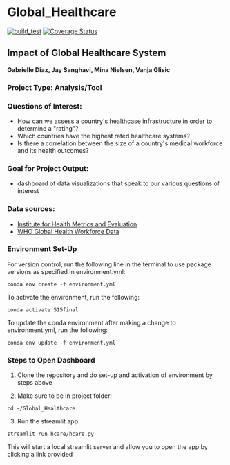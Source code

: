 # Global_Healthcare
[![build_test](https://github.com/vg103/Global_Healthcare/actions/workflows/build_test.yml/badge.svg)](https://github.com/vg103/Global_Healthcare/actions/workflows/build_test.yml)
[![Coverage Status](https://coveralls.io/repos/github/vg103/Global_Healthcare/badge.svg?branch=main)](https://coveralls.io/github/vg103/Global_Healthcare?branch=main)
## Impact of Global Healthcare System

**Gabrielle Diaz, Jay Sanghavi, Mina Nielsen, Vanja Glisic**

### Project Type: Analysis/Tool

### Questions of Interest:

- How can we assess a country's healthcase infrastructure in order to determine a "rating"?
- Which countries have the highest rated healthcare systems?
- Is there a correlation between the size of a country's medical workforce and its health outcomes?

### Goal for Project Output:

- dashboard of data visualizations that speak to our various questions of interest

### Data sources:

- [Institute for Health Metrics and Evaluation](https://vizhub.healthdata.org/gbd-results/)
- [WHO Global Health Workforce Data](https://www.who.int/data/gho/data/themes/topics/health-workforce)


### Environment Set-Up
For version control, run the following line in the terminal to use package versions as specified in environment.yml:
```
conda env create -f environment.yml
```
To activate the environment, run the following:
```
conda activate 515final
```
To update the conda environment after making a change to environment.yml, run the following:
```
conda env update -f environment.yml
```


### Steps to Open Dashboard
1. Clone the repository and do set-up and activation of environment by steps above

2. Make sure to be in project folder:
```
cd ~/Global_Healthcare
```

3. Run the streamlit app:
```
streamlit run hcare/hcare.py
```
This will start a local streamlit server and allow you to open the app by clicking a link provided
